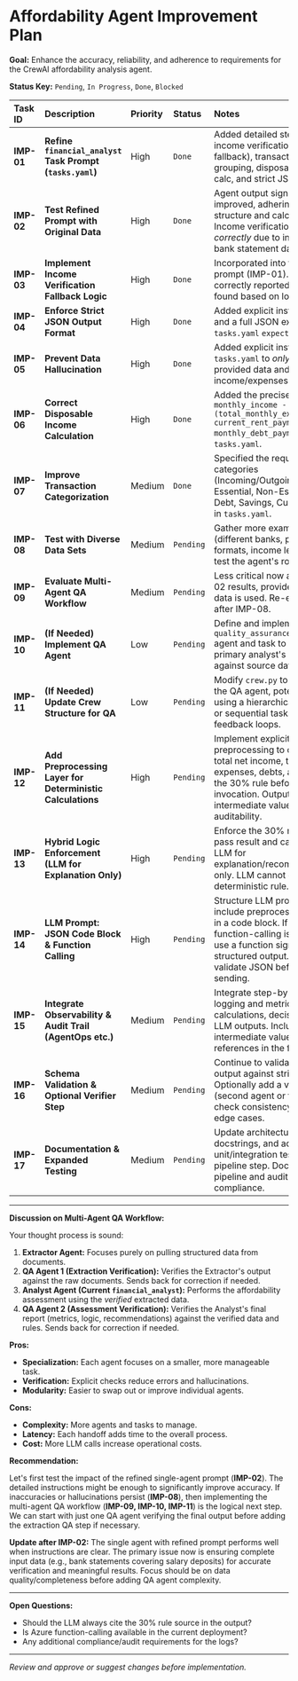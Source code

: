 # Affordability Agent Improvement Plan

**Goal:** Enhance the accuracy, reliability, and adherence to requirements for the CrewAI affordability analysis agent.

**Status Key:** `Pending`, `In Progress`, `Done`, `Blocked`

| Task ID    | Description                                                | Priority | Status    | Notes                                                                                                                                                                                           |
| :--------- | :--------------------------------------------------------- | :------- | :-------- | :---------------------------------------------------------------------------------------------------------------------------------------------------------------------------------------------- |
| **IMP-01** | **Refine `financial_analyst` Task Prompt (`tasks.yaml`)**  | High     | `Done`    | Added detailed steps for income verification (incl. fallback), transaction grouping, disposable income calc, and strict JSON output.                                                            |
| **IMP-02** | **Test Refined Prompt with Original Data**                 | High     | `Done`    | Agent output significantly improved, adhering to structure and calculations. Income verification failed _correctly_ due to incomplete bank statement data.                                      |
| **IMP-03** | **Implement Income Verification Fallback Logic**           | High     | `Done`    | Incorporated into the refined prompt (IMP-01). Agent correctly reported no match found based on logic.                                                                                          |
| **IMP-04** | **Enforce Strict JSON Output Format**                      | High     | `Done`    | Added explicit instructions and a full JSON example in `tasks.yaml` `expected_output`.                                                                                                          |
| **IMP-05** | **Prevent Data Hallucination**                             | High     | `Done`    | Added explicit instructions in `tasks.yaml` to _only_ use provided data and _not_ invent income/expenses.                                                                                       |
| **IMP-06** | **Correct Disposable Income Calculation**                  | High     | `Done`    | Added the precise formula `monthly_income - (total_monthly_expenses - current_rent_payment) - monthly_debt_payments` to `tasks.yaml`.                                                           |
| **IMP-07** | **Improve Transaction Categorization**                     | Medium   | `Done`    | Specified the required categories (Incoming/Outgoing -> Essential, Non-Essential, Debt, Savings, Current Rent) in `tasks.yaml`.                                                                 |
| **IMP-08** | **Test with Diverse Data Sets**                            | Medium   | `Pending` | Gather more examples (different banks, payslip formats, income levels) and test the agent's robustness.                                                                                         |
| **IMP-09** | **Evaluate Multi-Agent QA Workflow**                       | Medium   | `Pending` | Less critical now after IMP-02 results, provided complete data is used. Re-evaluate after IMP-08.                                                                                               |
| **IMP-10** | **(If Needed) Implement QA Agent**                         | Low      | `Pending` | Define and implement a `quality_assurance_analyst` agent and task to verify the primary analyst's output against source data.                                                                   |
| **IMP-11** | **(If Needed) Update Crew Structure for QA**               | Low      | `Pending` | Modify `crew.py` to incorporate the QA agent, potentially using a hierarchical process or sequential tasks with feedback loops.                                                                 |
| **IMP-12** | **Add Preprocessing Layer for Deterministic Calculations** | High     | `Pending` | Implement explicit preprocessing to calculate total net income, total expenses, debts, and apply the 30% rule before LLM invocation. Output all intermediate values for auditability.           |
| **IMP-13** | **Hybrid Logic Enforcement (LLM for Explanation Only)**    | High     | `Pending` | Enforce the 30% rule in code, pass result and calculations to LLM for explanation/recommendations only. LLM cannot override deterministic rule.                                                 |
| **IMP-14** | **LLM Prompt: JSON Code Block & Function Calling**         | High     | `Pending` | Structure LLM prompt to include preprocessed JSON in a code block. If Azure function-calling is available, use a function signature for structured output. Always validate JSON before sending. |
| **IMP-15** | **Integrate Observability & Audit Trail (AgentOps etc.)**  | Medium   | `Pending` | Integrate step-by-step logging and metrics for all calculations, decisions, and LLM outputs. Include all intermediate values and rule references in the final report.                           |
| **IMP-16** | **Schema Validation & Optional Verifier Step**             | Medium   | `Pending` | Continue to validate LLM output against strict schema. Optionally add a verifier step (second agent or function) to check consistency and flag edge cases.                                      |
| **IMP-17** | **Documentation & Expanded Testing**                       | Medium   | `Pending` | Update architecture diagrams, docstrings, and add/expand unit/integration tests for each pipeline step. Document the pipeline and audit trail for compliance.                                   |

---

**Discussion on Multi-Agent QA Workflow:**

Your thought process is sound:

1.  **Extractor Agent:** Focuses purely on pulling structured data from documents.
2.  **QA Agent 1 (Extraction Verification):** Verifies the Extractor's output against the raw documents. Sends back for correction if needed.
3.  **Analyst Agent (Current `financial_analyst`):** Performs the affordability assessment using the _verified_ extracted data.
4.  **QA Agent 2 (Assessment Verification):** Verifies the Analyst's final report (metrics, logic, recommendations) against the verified data and rules. Sends back for correction if needed.

**Pros:**

- **Specialization:** Each agent focuses on a smaller, more manageable task.
- **Verification:** Explicit checks reduce errors and hallucinations.
- **Modularity:** Easier to swap out or improve individual agents.

**Cons:**

- **Complexity:** More agents and tasks to manage.
- **Latency:** Each handoff adds time to the overall process.
- **Cost:** More LLM calls increase operational costs.

**Recommendation:**

Let's first test the impact of the refined single-agent prompt (**IMP-02**). The detailed instructions might be enough to significantly improve accuracy. If inaccuracies or hallucinations persist (**IMP-08**), then implementing the multi-agent QA workflow (**IMP-09, IMP-10, IMP-11**) is the logical next step. We can start with just one QA agent verifying the final output before adding the extraction QA step if necessary.

**Update after IMP-02:** The single agent with refined prompt performs well when instructions are clear. The primary issue now is ensuring complete input data (e.g., bank statements covering salary deposits) for accurate verification and meaningful results. Focus should be on data quality/completeness before adding QA agent complexity.

---

**Open Questions:**

- Should the LLM always cite the 30% rule source in the output?
- Is Azure function-calling available in the current deployment?
- Any additional compliance/audit requirements for the logs?

---

_Review and approve or suggest changes before implementation._

